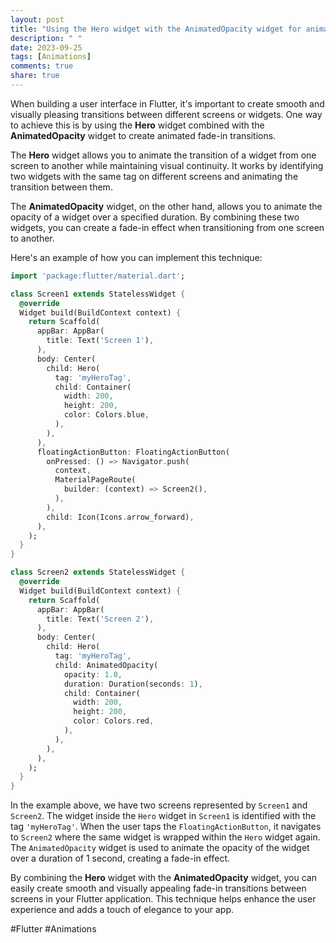 ```yaml
---
layout: post
title: "Using the Hero widget with the AnimatedOpacity widget for animated fade-in transitions between screens"
description: " "
date: 2023-09-25
tags: [Animations]
comments: true
share: true
---
```


When building a user interface in Flutter, it's important to create smooth and visually pleasing transitions between different screens or widgets. One way to achieve this is by using the **Hero** widget combined with the **AnimatedOpacity** widget to create animated fade-in transitions.

The **Hero** widget allows you to animate the transition of a widget from one screen to another while maintaining visual continuity. It works by identifying two widgets with the same tag on different screens and animating the transition between them.

The **AnimatedOpacity** widget, on the other hand, allows you to animate the opacity of a widget over a specified duration. By combining these two widgets, you can create a fade-in effect when transitioning from one screen to another.

Here's an example of how you can implement this technique:

```dart
import 'package:flutter/material.dart';

class Screen1 extends StatelessWidget {
  @override
  Widget build(BuildContext context) {
    return Scaffold(
      appBar: AppBar(
        title: Text('Screen 1'),
      ),
      body: Center(
        child: Hero(
          tag: 'myHeroTag',
          child: Container(
            width: 200,
            height: 200,
            color: Colors.blue,
          ),
        ),
      ),
      floatingActionButton: FloatingActionButton(
        onPressed: () => Navigator.push(
          context,
          MaterialPageRoute(
            builder: (context) => Screen2(),
          ),
        ),
        child: Icon(Icons.arrow_forward),
      ),
    );
  }
}

class Screen2 extends StatelessWidget {
  @override
  Widget build(BuildContext context) {
    return Scaffold(
      appBar: AppBar(
        title: Text('Screen 2'),
      ),
      body: Center(
        child: Hero(
          tag: 'myHeroTag',
          child: AnimatedOpacity(
            opacity: 1.0,
            duration: Duration(seconds: 1),
            child: Container(
              width: 200,
              height: 200,
              color: Colors.red,
            ),
          ),
        ),
      ),
    );
  }
}
```

In the example above, we have two screens represented by `Screen1` and `Screen2`. The widget inside the `Hero` widget in `Screen1` is identified with the tag `'myHeroTag'`. When the user taps the `FloatingActionButton`, it navigates to `Screen2` where the same widget is wrapped within the `Hero` widget again. The `AnimatedOpacity` widget is used to animate the opacity of the widget over a duration of 1 second, creating a fade-in effect.

By combining the **Hero** widget with the **AnimatedOpacity** widget, you can easily create smooth and visually appealing fade-in transitions between screens in your Flutter application. This technique helps enhance the user experience and adds a touch of elegance to your app.

#Flutter #Animations